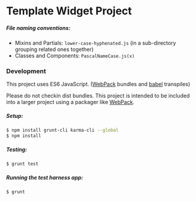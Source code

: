 # Template Widget Project


##### File naming conventions:
- Mixins and Partials: `lower-case-hyphenated.js` (in a sub-directory grouping related ones together)
- Classes and Components: `PascalNameCase.js(x)`

### Development
This project uses ES6 JavaScript. ([WebPack][1] bundles and [babel][2] transpiles)

Please do not checkin dist bundles. This project is intended to be included into a larger project using a packager like [WebPack][1].


##### Setup:
```bash
$ npm install grunt-cli karma-cli --global
$ npm install
```

##### Testing:
```bash
$ grunt test
```

##### Running the test harness app:
```bash
$ grunt
```


   [1]: //webpack.github.io
   [2]: //babeljs.org
